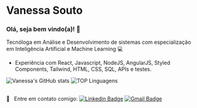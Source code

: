 # Vanessa Souto

### Olá, seja bem vindo(a)! 👋

Tecnóloga em Análise e Desenvolvimento de sistemas com especialização em Inteligência Artificial e Machine Learning :computer:
- Experiência com React, Javascript, NodeJS, AngularJS, Styled Components, Tailwind, HTML, CSS, SQL, APIs e testes.

![Vanessa's GitHub stats](https://github-readme-stats.vercel.app/api?username=vansoufer&theme=dracula&show_icons=true) ![TOP Linguagens](https://github-readme-stats.vercel.app/api/top-langs/?username=vansoufer&layout=compact&theme=dracula)
<!--
**vansoufer/vansoufer** is a ✨ _special_ ✨ repository because its `README.md` (this file) appears on your GitHub profile.

Here are some ideas to get you started:

- 🔭 I’m currently working on ...
- 🌱 I’m currently learning ...
- 👯 I’m looking to collaborate on ...
- 🤔 I’m looking for help with ...
- 💬 Ask me about ...
- 📫 How to reach me: ...
- 😄 Pronouns: ...
- ⚡ Fun fact: ...
-->

<br/> :email: &nbsp; Entre em contato comigo: [![Linkedin Badge](https://img.shields.io/badge/-VanessaSouto-blue?style=flat-square&logo=Linkedin&logoColor=white&link=ttps://www.linkedin.com/in/vanessa-souto-1329b4163/)](ttps://www.linkedin.com/in/vanessa-souto-1329b4163/) 
[![Gmail Badge](https://img.shields.io/badge/-vansouferr@gmail.com-c14438?style=flat-square&logo=Gmail&logoColor=white&link=mailto:vansouferr@gmail.com)](mailto:vansouferr@gmail.com)

